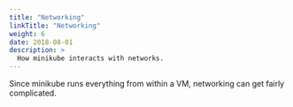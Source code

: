 ```yaml
---
title: "Networking"
linkTitle: "Networking"
weight: 6
date: 2018-08-01
description: >
  How minikube interacts with networks.
---
```


Since minikube runs everything from within a VM, networking can get fairly complicated. 